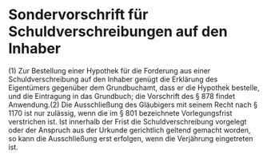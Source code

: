 # Sondervorschrift für Schuldverschreibungen auf den Inhaber

(1) Zur Bestellung einer Hypothek für die Forderung aus einer Schuldverschreibung auf den Inhaber genügt die Erklärung des Eigentümers gegenüber dem Grundbuchamt, dass er die Hypothek bestelle, und die Eintragung in das Grundbuch; die Vorschrift des § 878 findet Anwendung.(2) Die Ausschließung des Gläubigers mit seinem Recht nach § 1170 ist nur zulässig, wenn die im § 801 bezeichnete Vorlegungsfrist verstrichen ist. Ist innerhalb der Frist die Schuldverschreibung vorgelegt oder der Anspruch aus der Urkunde gerichtlich geltend gemacht worden, so kann die Ausschließung erst erfolgen, wenn die Verjährung eingetreten ist. 

